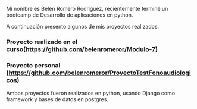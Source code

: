 Mi nombre es Belén Romero Rodríguez, recientemente terminé un bootcamp de Desarrollo de aplicaciones en python.

A continuación presento algunos de mis proyectos realizados. 

### Proyecto realizado en el curso(https://github.com/belenromeror/Modulo-7)
### Proyecto personal (https://github.com/belenromeror/ProyectoTestFonoaudiologicos)

Ambos proyectos fueron realizados en python, usando Django como framework y bases de datos en postgres.

